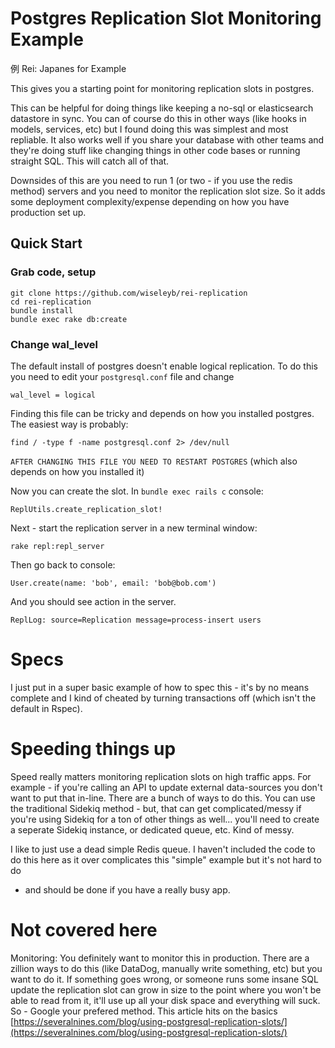 # Postgres Replication Slot Monitoring Example

例 Rei: Japanes for Example

This gives you a starting point for monitoring replication slots in postgres.

This can be helpful for doing things like keeping a no-sql or elasticsearch
datastore in sync. You can of course do this in other ways (like hooks in
models, services, etc) but I found doing this was simplest and most repliable.
It also works well if you share your database with other teams and they're
doing stuff like changing things in other code bases or running straight SQL.
This will catch all of that.

Downsides of this are you need to run 1 (or two - if you use the redis method)
servers and you need to monitor the replication slot size. So it adds some
deployment complexity/expense depending on how you have production set up.

## Quick Start

### Grab code, setup

```
git clone https://github.com/wiseleyb/rei-replication
cd rei-replication
bundle install
bundle exec rake db:create
```

### Change wal_level

The default install of postgres doesn't enable logical replication. To do this
you need to edit your `postgresql.conf` file and change

`wal_level = logical`

Finding this file can be tricky and depends on how you installed postgres. The
easiest way is probably:

`find / -type f -name postgresql.conf 2> /dev/null`

`AFTER CHANGING THIS FILE YOU NEED TO RESTART POSTGRES` (which also depends on
how you installed it)

Now you can create the slot. In `bundle exec rails c` console:

```
ReplUtils.create_replication_slot!
```

Next - start the replication server in a new terminal window:

```
rake repl:repl_server
```

Then go back to console:

```
User.create(name: 'bob', email: 'bob@bob.com')
```

And you should see action in the server.

`ReplLog: source=Replication message=process-insert users`

# Specs

I just put in a super basic example of how to spec this - it's by no means
complete and I kind of cheated by turning transactions off (which isn't the
default in Rspec).

# Speeding things up

Speed really matters monitoring replication slots on high traffic apps. For
example - if you're calling an API to update external data-sources you don't
want to put that in-line. There are a bunch of ways to do this. You can use the
traditional Sidekiq method - but, that can get complicated/messy if you're
using Sidekiq for a ton of other things as well... you'll need to create a
seperate Sidekiq instance, or dedicated queue, etc. Kind of messy. 

I like to just use a dead simple Redis queue. I haven't included the code to do
this here as it over complicates this "simple" example but it's not hard to do
- and should be done if you have a really busy app.

# Not covered here

Monitoring: You definitely want to monitor this in production. There are a
zillion ways to do this (like DataDog, manually write something, etc) but you
want to do it. If something goes wrong, or someone runs some insane SQL update
the replication slot can grow in size to the point where you won't be able to
read from it, it'll use up all your disk space and everything will suck. So -
Google your prefered method. This article hits on the basics
[https://severalnines.com/blog/using-postgresql-replication-slots/](https://severalnines.com/blog/using-postgresql-replication-slots/)


